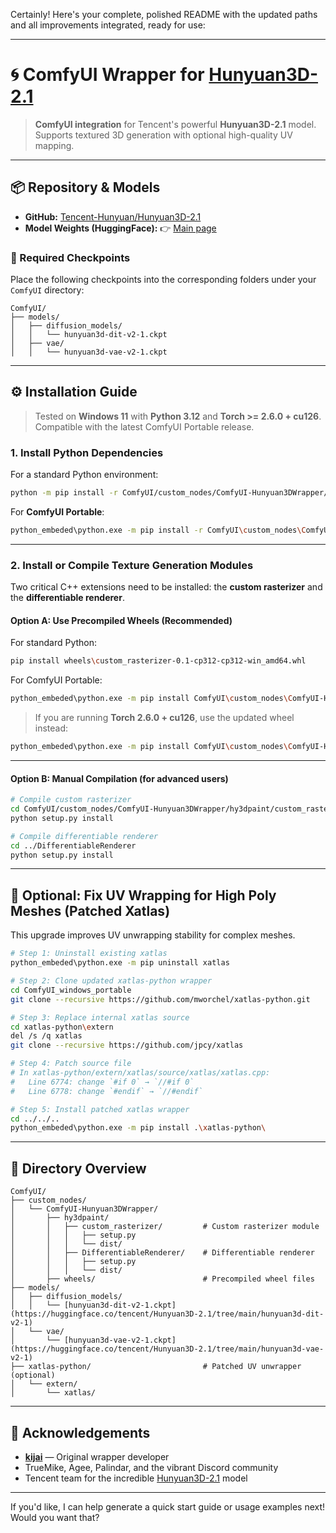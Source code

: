 Certainly! Here's your complete, polished README with the updated paths and all improvements integrated, ready for use:

---

# 🌀 ComfyUI Wrapper for [Hunyuan3D-2.1](https://github.com/Tencent-Hunyuan/Hunyuan3D-2.1)

> **ComfyUI integration** for Tencent's powerful **Hunyuan3D-2.1** model. Supports textured 3D generation with optional high-quality UV mapping.

---

## 📦 Repository & Models

* **GitHub:** [Tencent-Hunyuan/Hunyuan3D-2.1](https://github.com/Tencent-Hunyuan/Hunyuan3D-2.1)
* **Model Weights (HuggingFace):**
  👉 [Main page](https://huggingface.co/tencent/Hunyuan3D-2.1/tree/main)

### 🔧 Required Checkpoints

Place the following checkpoints into the corresponding folders under your `ComfyUI` directory:

```
ComfyUI/
├── models/
│   ├── diffusion_models/
│   │   └── hunyuan3d-dit-v2-1.ckpt
│   ├── vae/
│   │   └── hunyuan3d-vae-v2-1.ckpt
```

---

## ⚙️ Installation Guide

> Tested on **Windows 11** with **Python 3.12** and **Torch >= 2.6.0 + cu126**. Compatible with the latest ComfyUI Portable release.

### 1. Install Python Dependencies

For a standard Python environment:

```bash
python -m pip install -r ComfyUI/custom_nodes/ComfyUI-Hunyuan3DWrapper/requirements.txt
```

For **ComfyUI Portable**:

```bash
python_embeded\python.exe -m pip install -r ComfyUI\custom_nodes\ComfyUI-Hunyuan3DWrapper\requirements.txt
```

---

### 2. Install or Compile Texture Generation Modules

Two critical C++ extensions need to be installed: the **custom rasterizer** and the **differentiable renderer**.

#### Option A: Use Precompiled Wheels (Recommended)

For standard Python:

```bash
pip install wheels\custom_rasterizer-0.1-cp312-cp312-win_amd64.whl
```

For ComfyUI Portable:

```bash
python_embeded\python.exe -m pip install ComfyUI\custom_nodes\ComfyUI-Hunyuan3DWrapper\wheels\custom_rasterizer-0.1-cp312-cp312-win_amd64.whl
```

> If you are running **Torch 2.6.0 + cu126**, use the updated wheel instead:

```bash
python_embeded\python.exe -m pip install ComfyUI\custom_nodes\ComfyUI-Hunyuan3DWrapper\wheels\custom_rasterizer-0.1.0+torch260.cuda126-cp312-cp312-win_amd64.whl
```

---

#### Option B: Manual Compilation (for advanced users)

```bash
# Compile custom rasterizer
cd ComfyUI/custom_nodes/ComfyUI-Hunyuan3DWrapper/hy3dpaint/custom_rasterizer
python setup.py install

# Compile differentiable renderer
cd ../DifferentiableRenderer
python setup.py install
```

---

## 🩻 Optional: Fix UV Wrapping for High Poly Meshes (Patched Xatlas)

This upgrade improves UV unwrapping stability for complex meshes.

```bash
# Step 1: Uninstall existing xatlas
python_embeded\python.exe -m pip uninstall xatlas

# Step 2: Clone updated xatlas-python wrapper
cd ComfyUI_windows_portable
git clone --recursive https://github.com/mworchel/xatlas-python.git

# Step 3: Replace internal xatlas source
cd xatlas-python\extern
del /s /q xatlas
git clone --recursive https://github.com/jpcy/xatlas

# Step 4: Patch source file
# In xatlas-python/extern/xatlas/source/xatlas/xatlas.cpp:
#   Line 6774: change `#if 0` → `//#if 0`
#   Line 6778: change `#endif` → `//#endif`

# Step 5: Install patched xatlas wrapper
cd ../../..
python_embeded\python.exe -m pip install .\xatlas-python\
```

---

## 📂 Directory Overview

```
ComfyUI/
├── custom_nodes/
│   └── ComfyUI-Hunyuan3DWrapper/
│       ├── hy3dpaint/
│       │   ├── custom_rasterizer/         # Custom rasterizer module
│       │   │   ├── setup.py
│       │   │   └── dist/
│       │   ├── DifferentiableRenderer/    # Differentiable renderer
│       │   │   ├── setup.py
│       │   │   └── dist/
│       ├── wheels/                        # Precompiled wheel files
├── models/
│   ├── diffusion_models/
│   │   └── [hunyuan3d-dit-v2-1.ckpt](https://huggingface.co/tencent/Hunyuan3D-2.1/tree/main/hunyuan3d-dit-v2-1)
│   └── vae/
│       └── [hunyuan3d-vae-v2-1.ckpt](https://huggingface.co/tencent/Hunyuan3D-2.1/tree/main/hunyuan3d-vae-v2-1)
├── xatlas-python/                         # Patched UV unwrapper (optional)
│   └── extern/
│       └── xatlas/
```

---

## 🙏 Acknowledgements

* **[kijai](https://github.com/kijai/ComfyUI-Hunyuan3DWrapper)** — Original wrapper developer
* TrueMike, Agee, Palindar, and the vibrant Discord community
* Tencent team for the incredible [Hunyuan3D-2.1](https://github.com/Tencent-Hunyuan/Hunyuan3D-2.1) model

---

If you'd like, I can help generate a quick start guide or usage examples next! Would you want that?
